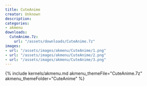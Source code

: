 ```yaml
---
title: CuteAnime
creator: Unknown
description: 
categories:
- akmenu
downloads:
  CuteAnime.7z:
    url: "/assets/downloads/CuteAnime.7z"
images:
- url: "/assets/images/akmenu/CuteAnime/1.png"
- url: "/assets/images/akmenu/CuteAnime/2.png"
- url: "/assets/images/akmenu/CuteAnime/3.png"
---
```


{% include kernels/akmenu.md akmenu_themeFile="CuteAnime.7z" akmenu_themeFolder="CuteAnime" %}
